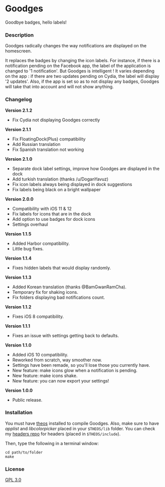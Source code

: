 # Goodges
Goodbye badges, hello labels!

### Description
Goodges radically changes the way notifications are displayed on the homescreen.

It replaces the badges by changing the icon labels. For instance, if there is a notification pending on the Facebook app, the label of the application is changed to '1 notification'.
But Goodges is intelligent ! It varies depending on the app : if there are two updates pending on Cydia, the label will display '2 updates'.
Also, if the app is set so as to not display any badges, Goodges will take that into account and will not show anything.

### Changelog
**Version 2.1.2**
* Fix Cydia not displaying Goodges correctly

**Version 2.1.1**
* Fix FloatingDock(Plus) compatibility
* Add Russian translation
* Fix Spanish translation not working

**Version 2.1.0**
* Separate dock label settings, improve how Goodges are displayed in the dock
* Add turkish translation (thanks /u/DoganYavuz)
* Fix icon labels always being displayed in dock suggestions
* Fix labels being black on a bright wallpaper

**Version 2.0.0**
* Compatibility with iOS 11 & 12
* Fix labels for icons that are in the dock
* Add option to use badges for dock icons
* Settings overhaul

**Version 1.1.5**
* Added Harbor compatibility.
* Little bug fixes.

**Version 1.1.4**
* Fixes hidden labels that would display randomly.

**Version 1.1.3**
* Added Korean translation (thanks @BamGwanRamCha).
* Temporary fix for shaking icons.
* Fix folders displaying bad notifications count.

**Version 1.1.2**
* Fixes iOS 8 compatibility.

**Version 1.1.1**
* Fixes an issue with settings getting back to defaults.

**Version 1.1.0**
* Added iOS 10 compatibility.
* Reworked from scratch, way smoother now.
* Settings have been remade, so you'll lose those you currently have.
* New feature: make icons glow when a notification is pending.
* New feature: make icons shake.
* New feature: you can now export your settings!

**Version 1.0.0**
* Public release.

### Installation
You must have [theos](https://github.com/theos/theos) installed to compile Goodges.
Also, make sure to have *applist* and *libcolorpicker* placed in your `$THEOS/lib` folder.
You can check my [headers repo](https://github.com/NoisyFlake/headers) for headers (placed in `$THEOS/include`).

Then, type the following in a terminal window:

    cd path/to/folder
    make


### License
[GPL 3.0](LICENSE.md)
